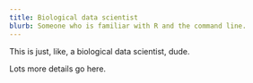 ```yaml
---
title: Biological data scientist
blurb: Someone who is familiar with R and the command line.
---
```


This is just, like, a biological data scientist, dude.

Lots more details go here.
